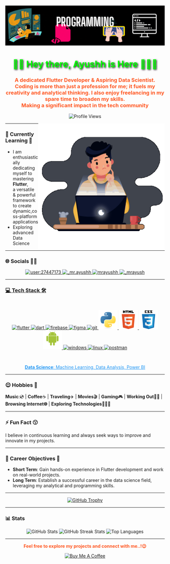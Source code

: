 ![MasterHead](https://github.com/Khuza1ma/Khuza1ma/blob/main/banner.gif)
<h1 align="center" style="color: #00FF00; text-shadow: 2px 2px 5px #000;">👋🏻 Hey there, Ayushh is Here 👨🏻‍💻</h1>
<h3 align="center" style="color: #FF5722;">
   A dedicated Flutter Developer & Aspiring Data Scientist. 
   Coding is more than just a profession for me; it fuels my creativity and analytical thinking. 
   I also enjoy freelancing in my spare time to broaden my skills. <br>
    Making a significant impact in the tech community
</h3>

<p align="center"> 
  <img src="https://komarev.com/ghpvc/?username=mr-ayushh&label=Profile%20views&color=0e75b6&style=flat" alt="Profile Views" /> </p>
      <img align="right" alt="Coding" width="400" src="https://github.com/Khuza1ma/Khuza1ma/blob/main/main.gif">



---

### 🌱 Currently Learning 🚀
- I am enthusiastically dedicating myself to mastering **Flutter**, <br>
   a versatile & powerful framework to create dynamic,coss-platform applications
- Exploring advanced Data Science

---

### 🌐 Socials 🤳🏻
<p align="center">
     </a>
  <a href="https://stackoverflow.com/users/27447173" target="_blank">
    <img src="https://raw.githubusercontent.com/rahuldkjain/github-profile-readme-generator/master/src/images/icons/Social/stack-overflow.svg" alt="user:27447173" height="40" width="40" />
  </a>
  <a href="https://instagram.com/_mr.ayushh" target="_blank">
    <img src="https://raw.githubusercontent.com/rahuldkjain/github-profile-readme-generator/master/src/images/icons/Social/instagram.svg" alt="_mr.ayushh" height="40" width="40" />
  </a>

  </a>
  <a href="https://linkedin.com/in/mrayushh" target="_blank">
    <img src="https://raw.githubusercontent.com/rahuldkjain/github-profile-readme-generator/master/src/images/icons/Social/linked-in-alt.svg" alt="mrayushh" height="40" width="40" />
  <a href="https://twitter.com/_mrayushh" target="_blank">
    <img src="https://raw.githubusercontent.com/rahuldkjain/github-profile-readme-generator/master/src/images/icons/Social/twitter.svg" alt="_mrayush" height="40" width="40" />
</p>

---

### 💻 Tech Stack 🛠️
<br>
<p align="center"> 
  <a href="https://flutter.dev" target="_blank" rel="noreferrer"> 
    <img src="https://www.vectorlogo.zone/logos/flutterio/flutterio-icon.svg" alt="flutter" width="60" height="60"/> 
  </a>
  <a href="https://dart.dev" target="_blank" rel="noreferrer"> 
    <img src="https://www.vectorlogo.zone/logos/dartlang/dartlang-icon.svg" alt="dart" width="60" height="60"/> 
  </a>
     <a href="https://firebase.google.com/" target="_blank" rel="noreferrer"> 
    <img src="https://www.vectorlogo.zone/logos/firebase/firebase-icon.svg" alt="firebase" width="60" height="60"/> 
  </a>
   <a href="https://www.figma.com/" target="_blank" rel="noreferrer"> 
    <img src="https://www.vectorlogo.zone/logos/figma/figma-icon.svg" alt="figma" width="60" height="60"/> 
  </a>
     <a href="https://git-scm.com/" target="_blank" rel="noreferrer"> 
    <img src="https://www.vectorlogo.zone/logos/git-scm/git-scm-icon.svg" alt="git" width="60" height="60"/> 
  </a>
  <a href="https://www.python.org" target="_blank" rel="noreferrer"> 
    <img src="https://raw.githubusercontent.com/devicons/devicon/master/icons/python/python-original.svg" alt="python" width="60" height="60"/> 
  </a>
  <a href="https://www.w3.org/html/" target="_blank" rel="noreferrer"> 
    <img src="https://raw.githubusercontent.com/devicons/devicon/master/icons/html5/html5-original-wordmark.svg" alt="html5" width="60" height="60"/> 
  </a>
  <a href="https://www.w3schools.com/css/" target="_blank" rel="noreferrer"> 
    <img src="https://raw.githubusercontent.com/devicons/devicon/master/icons/css3/css3-original-wordmark.svg" alt="css3" width="60" height="60"/> 
  </a>
   <a href="https://developer.android.com" target="_blank" rel="noreferrer"> 
    <img src="https://raw.githubusercontent.com/devicons/devicon/master/icons/android/android-original-wordmark.svg" alt="android" width="60" height="60"/> 
  </a>
  <a href="https://www.microsoft.com/en-us/windows" target="_blank" rel="noreferrer"> 
    <img src="https://www.vectorlogo.zone/logos/microsoft/microsoft-icon.svg" alt="windows" width="60" height="60"/>
  </a>
  <a href="https://www.linux.org/" target="_blank" rel="noreferrer"> 
    <img src="https://www.vectorlogo.zone/logos/linux/linux-icon.svg" alt="linux" width="60" height="60"/> 
  </a>
  <a href="https://www.postman.com/" target="_blank" rel="noreferrer"> 
    <img src="https://www.vectorlogo.zone/logos/getpostman/getpostman-icon.svg" alt="postman" width="60" height="60"/> 
  </a>
</p>
<br>
<p align="center" style="color: #2196F3;">
  <u><strong>Data Science</strong>: Machine Learning, Data Analysis, Power BI</u>
</p>

---

### 😌 Hobbies 🥰
 **Music**:💿  |  **Coffee**☕  |   **Traveling**✈️  |   **Movies**🎬  |   **Gaming**🎮  |   **Working Out**🏋🏻   |  **Browsing Internet🌐**  |  **Exploring Technologies👨🏻‍💻**

---

### ⚡ Fun Fact 😗
I believe in continuous learning and always seek ways to improve and innovate in my projects.

---

### 🎯 Career Objectives 🎢
- **Short Term**: Gain hands-on experience in Flutter development and work on real-world projects.
- **Long Term**: Establish a successful career in the data science field, leveraging my analytical and programming skills.

---

<p align="center"> 
  <a href="https://github.com/ryo-ma/github-profile-trophy">
    <img src="https://github-profile-trophy.vercel.app/?username=mr-ayushh" alt="GitHub Trophy" />
  </a> 
</p>

---

### 📊 Stats 
<p align="center">
  <img src="https://github-readme-stats.vercel.app/api?username=mr-ayushh&show_icons=true&theme=radical" alt="GitHub Stats" />
  <img src="https://github-readme-streak-stats.herokuapp.com/?user=mr-ayushh&theme=radical" alt="GitHub Streak Stats" />
  <img src="https://github-readme-stats.vercel.app/api/top-langs/?username=mr-ayushh&layout=compact&theme=radical" alt="Top Languages" />
</p>

---

<p align="center" style="color: #FF5722; animation: glow 1.5s infinite alternate;">
  <strong>Feel free to explore my projects and connect with me..!😉</strong>
</p>

<p align="center">
  <a href="https://www.buymeacoffee.com/mrayushh" target="_blank">
    <img src="https://cdn.buymeacoffee.com/buttons/v2/default-yellow.png" alt="Buy Me A Coffee" width="217" height="60" />
  </a>
</p>
